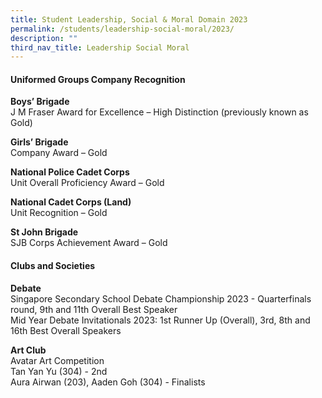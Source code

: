 ```yaml
---
title: Student Leadership, Social & Moral Domain 2023
permalink: /students/leadership-social-moral/2023/
description: ""
third_nav_title: Leadership Social Moral
---
```

#### Uniformed Groups Company Recognition

**Boys’ Brigade**<br>
J M Fraser Award for Excellence – High Distinction (previously known as Gold)

**Girls’ Brigade**<br>
Company Award – Gold

**National Police Cadet Corps**<br>
Unit Overall Proficiency Award – Gold

**National Cadet Corps (Land)**<br>
Unit Recognition – Gold

**St John Brigade**<br>
SJB Corps Achievement Award – Gold

#### Clubs and Societies
**Debate**<br>
Singapore Secondary School Debate Championship 2023 - Quarterfinals round, 9th and 11th Overall Best Speaker<br>
Mid Year Debate Invitationals 2023: 1st Runner Up (Overall), 3rd, 8th and 16th Best Overall Speakers

**Art Club**<br>
Avatar Art Competition<br>
Tan Yan Yu (304) - 2nd<br>
Aura Airwan (203), Aaden Goh (304) - Finalists